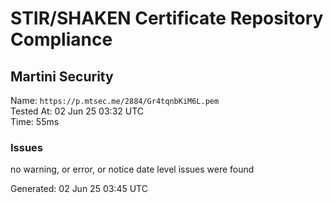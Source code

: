 # STIR/SHAKEN Certificate Repository Compliance

## Martini Security

Name: `https://p.mtsec.me/2884/Gr4tqnbKiM6L.pem`\
Tested At: 02 Jun 25 03:32 UTC\
Time: 55ms

### Issues

no warning, or error, or notice date level issues were found

Generated: 02 Jun 25 03:45 UTC